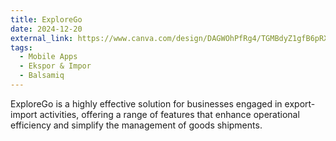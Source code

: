 ```yaml
---
title: ExploreGo
date: 2024-12-20
external_link: https://www.canva.com/design/DAGWOhPfRg4/TGMBdyZ1gfB6pRXVM6fTFA/edit?utm_content=DAGWOhPfRg4&utm_campaign=designshare&utm_medium=link2&utm_source=sharebutton 
tags:
  - Mobile Apps
  - Ekspor & Impor
  - Balsamiq
---
```


ExploreGo is a highly effective solution for businesses engaged in export-import activities, offering a range of features that enhance operational efficiency and simplify the management of goods shipments.

<!--more-->
